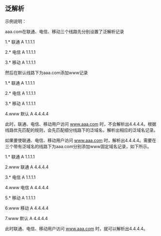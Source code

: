 ## **泛解析**

示例说明：

aaa.com在联通、电信、移动三个线路先分别设置了泛解析记录

1.* 联通 A 1.1.1.1

2.* 电信 A 1.1.1.1

3.* 移动 A 1.1.1.1

然后在默认线路下为aaa.com添加www记录

1.* 联通 A 1.1.1.1

2.* 电信 A 1.1.1.1

3.* 移动 A 1.1.1.1

4.www 默认 A 4.4.4.4

此时，联通、电信、移动用户访问 www.aaa.com 时，不会解析出4.4.4.4。根据线路优先匹配的规则，会先匹配细分线路下的泛域名，解析出相应的泛域名记录。

如果要使联通、电信、移动用户访问 www.aaa.com 时，解析出4.4.4.4。需要在三个带有泛域名的线路下为aaa.com分别添加www固定域名记录，如下所示。

1.* 联通 A 1.1.1.1

2.www 联通 A 4.4.4.4

3.* 电信 A 1.1.1.1

4.www 电信 A 4.4.4.4

5.* 移动 A 1.1.1.1

6.www 移动 A 4.4.4.4

7.www 默认 A 4.4.4.4

此时联通、电信、移动用户访问 www.aaa.com 时，就可以解析出4.4.4.4。

 